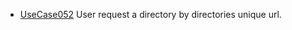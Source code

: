  * [UseCase052](https://github.com/DomainDrivenArchitecture/ddaRequirement/blob/master/en/requirements/UseCase052.md) User request a directory by directories unique url.